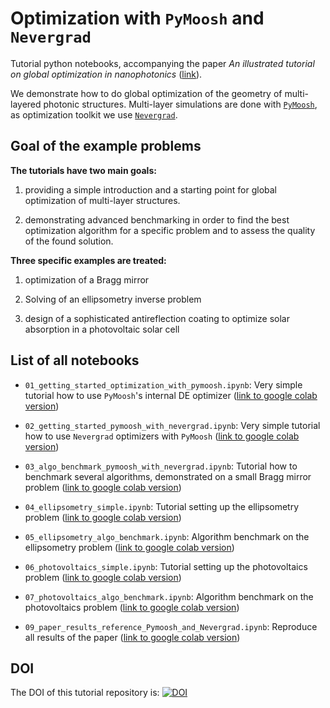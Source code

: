 # Optimization with `PyMoosh` and `Nevergrad`

Tutorial python notebooks, accompanying the paper *An illustrated tutorial on global optimization in nanophotonics* ([link](https://notyetthere)).

We demonstrate how to do global optimization of the geometry of multi-layered photonic structures. Multi-layer simulations are done with [`PyMoosh`](https://github.com/AnMoreau/PyMoosh), as optimization toolkit we use [`Nevergrad`](https://facebookresearch.github.io/nevergrad/).

## Goal of the example problems

**The tutorials have two main goals:**

  1. providing a simple introduction and a starting point for global optimization of multi-layer structures.
  
  2. demonstrating advanced benchmarking in order to find the best optimization algorithm for a specific problem and to assess the quality of the found solution.
  

**Three specific examples are treated:**

  1. optimization of a Bragg mirror
  
  2. Solving of an ellipsometry inverse problem
  
  3. design of a sophisticated antireflection coating to optimize solar absorption in a photovoltaic solar cell


## List of all notebooks

  - `01_getting_started_optimization_with_pymoosh.ipynb`: Very simple tutorial how to use `PyMoosh`'s internal DE optimizer ([link to google colab version](https://colab.research.google.com/drive/11il22JcUqIJbT6yCA7kbwuwHYAGgDVKD))
  
  - `02_getting_started_pymoosh_with_nevergrad.ipynb`: Very simple tutorial how to use `Nevergrad` optimizers with `PyMoosh` ([link to google colab version](https://colab.research.google.com/drive/1kWw10Gem4EmFot1YXPyixbJ1f8D5HxWO))
  
  - `03_algo_benchmark_pymoosh_with_nevergrad.ipynb`: Tutorial how to benchmark several algorithms, demonstrated on a small Bragg mirror problem ([link to google colab version](https://colab.research.google.com/drive/1VamY1EnzlbmfTmUWsP6fgbGDF5PyBAMn))
  
  - `04_ellipsometry_simple.ipynb`: Tutorial setting up the ellipsometry problem ([link to google colab version](https://colab.research.google.com/drive/1B3htjF8DkbxpKIawtJZapQboco1ECaCT))
  
  - `05_ellipsometry_algo_benchmark.ipynb`: Algorithm benchmark on the ellipsometry problem ([link to google colab version](https://colab.research.google.com/drive/1CihO6Sm4BDYeeJpA7N9faXtZ7sx5vtrn))
  
  - `06_photovoltaics_simple.ipynb`:  Tutorial setting up the photovoltaics problem ([link to google colab version](https://colab.research.google.com/drive/1qzBtezWNgfH2mFRuljXmGiBndYvaCAik))
  
  - `07_photovoltaics_algo_benchmark.ipynb`: Algorithm benchmark on the photovoltaics problem ([link to google colab version](https://colab.research.google.com/drive/13Y4A4wWmjBp4OoLJFyx_c4NIrSHLCFon))
    
  - `09_paper_results_reference_Pymoosh_and_Nevergrad.ipynb`: Reproduce all results of the paper ([link to google colab version](https://colab.research.google.com/drive/1Xk3gY1SK0xIivFRaCGMzsYrP_7RIbGmQ?usp=sharing))

## DOI

The DOI of this tutorial repository is: 
[![DOI]()]()


